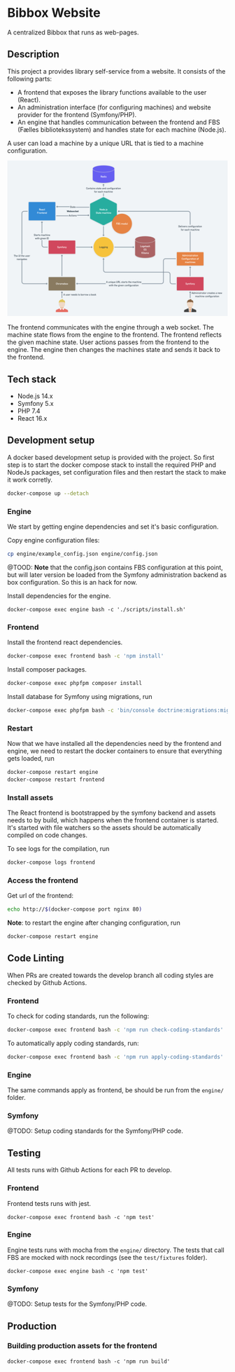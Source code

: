 # Bibbox Website

A centralized Bibbox that runs as web-pages.

## Description

This project a provides library self-service from a website. It consists of the following parts:

- A frontend that exposes the library functions available to the user (React).
- An administration interface (for configuring machines) and website provider for the frontend (Symfony/PHP).
- An engine that handles communication between the frontend and FBS (Fælles bibliotekssystem) and handles state for each machine (Node.js).

A user can load a machine by a unique URL that is tied to a machine configuration.

![alt text](docs/architecture.png "Architecture")

The frontend communicates with the engine through a web socket.
The machine state flows from the engine to the frontend.
The frontend reflects the given machine state.
User actions passes from the frontend to the engine.
The engine then changes the machines state and sends it back to the frontend.

## Tech stack

* Node.js 14.x
* Symfony 5.x
* PHP 7.4
* React 16.x

## Development setup

A docker based development setup is provided with the project. So first step is to start the docker compose stack to install the required PHP and NodeJs packages, set configuration files and then restart the stack to make it work corretly.

```sh
docker-compose up --detach
```

### Engine
We start by getting engine dependencies and set it's basic configuration.

Copy engine configuration files:

```sh
cp engine/example_config.json engine/config.json
```

@TOOD: __Note__ that the config.json contains FBS configuration at this point, but will later version be loaded from the Symfony administration backend as box configuration. So this is an hack for now.

Install dependencies for the engine.
```
docker-compose exec engine bash -c './scripts/install.sh'
```

### Frontend

Install the frontend react dependencies.
```sh
docker-compose exec frontend bash -c 'npm install'
```

Install composer packages.
```sh
docker-compose exec phpfpm composer install
```

Install database for Symfony using migrations, run
```sh
docker-compose exec phpfpm bash -c 'bin/console doctrine:migrations:migrate'
```

### Restart

Now that we have installed all the dependencies need by the frontend and engine, we need to restart the docker containers to ensure that everything gets loaded, run

```sh
docker-compose restart engine
docker-compose restart frontend
```

### Install assets
The React frontend is bootstrapped by the symfony backend and assets needs to by build, which happens when the frontend container is started. It's started with file watchers so the assets should be automatically compiled on code changes.

To see logs for the compilation, run
```sh
docker-compose logs frontend
```

### Access the frontend

Get url of the frontend:
```sh
echo http://$(docker-compose port nginx 80)
```

__Note__: to restart the engine after changing configuration, run

```sh
docker-compose restart engine
```

## Code Linting

When PRs are created towards the develop branch all coding styles are checked by Github Actions.

### Frontend

To check for coding standards, run the following:

```sh
docker-compose exec frontend bash -c 'npm run check-coding-standards'
```

To automatically apply coding standards, run:

```sh
docker-compose exec frontend bash -c 'npm run apply-coding-standards'
```

### Engine

The same commands apply as frontend, be should be run from the `engine/` folder.

### Symfony

@TODO: Setup coding standards for the Symfony/PHP code.

## Testing

All tests runs with Github Actions for each PR to develop.

### Frontend

Frontend tests runs with jest.

```
docker-compose exec frontend bash -c 'npm test'
```

### Engine

Engine tests runs with mocha from the `engine/` directory. The tests that
call FBS are mocked with nock recordings (see the `test/fixtures` folder).

```
docker-compose exec engine bash -c 'npm test'
```

### Symfony

@TODO: Setup tests for the Symfony/PHP code.

## Production

### Building production assets for the frontend

```
docker-compose exec frontend bash -c 'npm run build'
```
